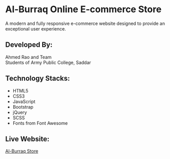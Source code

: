 # Al-Burraq Online E-commerce Store  

A modern and fully responsive e-commerce website designed to provide an exceptional user experience.  

## Developed By:  
Ahmed Rao and Team  
Students of Army Public College, Saddar  

## Technology Stacks:  
- HTML5  
- CSS3  
- JavaScript  
- Bootstrap  
- jQuery  
- SCSS  
- Fonts from Font Awesome  

## Live Website:  
[Al-Burraq Store](https://alburaqstore.netlify.app/)
